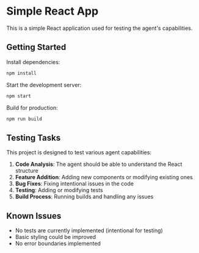 # Simple React App

This is a simple React application used for testing the agent's capabilities.

## Getting Started

Install dependencies:
```bash
npm install
```

Start the development server:
```bash
npm start
```

Build for production:
```bash
npm run build
```

## Testing Tasks

This project is designed to test various agent capabilities:

1. **Code Analysis**: The agent should be able to understand the React structure
2. **Feature Addition**: Adding new components or modifying existing ones
3. **Bug Fixes**: Fixing intentional issues in the code
4. **Testing**: Adding or modifying tests
5. **Build Process**: Running builds and handling any issues

## Known Issues

- No tests are currently implemented (intentional for testing)
- Basic styling could be improved
- No error boundaries implemented
